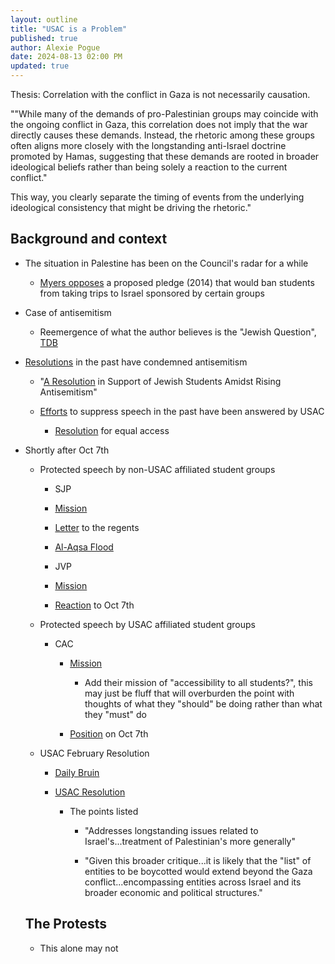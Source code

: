 ```yaml
---
layout: outline
title: "USAC is a Problem"
published: true
author: Alexie Pogue
date: 2024-08-13 02:00 PM
updated: true
---
```


Thesis: Correlation with the conflict in Gaza is not necessarily causation. 

""While many of the demands of pro-Palestinian groups may coincide with the ongoing conflict in Gaza, this correlation does not imply that the war directly causes these demands. Instead, the rhetoric among these groups often aligns more closely with the longstanding anti-Israel doctrine promoted by Hamas, suggesting that these demands are rooted in broader ideological beliefs rather than being solely a reaction to the current conflict."

This way, you clearly separate the timing of events from the underlying ideological consistency that might be driving the rhetoric."


 ## Background and context

 - The situation in Palestine has been on the Council's radar for a while 

 	- [Myers opposes](https://dailybruin.com/2014/05/23/submission-usac-ethics-statement-exacerbates-israeli-palestinian-situation) a proposed pledge (2014) that would ban students from taking trips to Israel sponsored by certain groups 

- Case of antisemitism 

 	- Reemergence of what the author believes is the "Jewish Question", [TDB](https://dailybruin.com/2015/03/09/submission-ucla-campus-must-take-action-to-address-anti-semitism)

- [Resolutions](https://www.usac.ucla.edu/documents/resolutions) in the past have condemned antisemitism 

	- "[A Resolution](https://static1.squarespace.com/static/6508fc8793db9d26ceab8952/t/65093b574272311736b89fac/1695103831148/A+Resolution+In+Support+of+Jewish+Students+Amidst+Rising+Antisemitism.pdf) in Support of Jewish Students Amidst Rising Antisemitism"

	- [Efforts](https://dailybruin.com/2018/11/18/national-students-for-justice-in-palestine-conference-goes-on-despite-on-campus-protest) to suppress speech in the past have been answered by USAC

		- [Resolution](https://static1.squarespace.com/static/6508fc8793db9d26ceab8952/t/65093f0232032a4edc39b4f9/1695104770978/A+Resolution+In+Favor+of+Equalized+Access+to+UCLA+for+Non-Commerical+Speech+Events%3B+Specifically+in+Regards+to+SJP.pdf) for equal access 

- Shortly after Oct 7th 

 	- Protected speech by non-USAC affiliated student groups 

 		- SJP

 		- [Mission](https://community.ucla.edu/studentorg/90)

 		- [Letter](https://www.instagram.com/p/CygsqBTPKsQ/?hl=en&img_index=1) to the regents 

 		- [Al-Aqsa Flood](https://www.reddit.com/r/ucla/comments/17bwsih/when_did_it_become_acceptable_to_openly/)


 		- JVP 

 		- [Mission](https://community.ucla.edu/studentorg/3992)

 		- [Reaction](https://www.instagram.com/p/CyZwV-dO3Ue/?img_index=1) to Oct 7th 


 	- Protected speech by USAC affiliated student groups 

 		- CAC

 			- [Mission](https://community.ucla.edu/studentorg/623)

 				- Add their mission of "accessibility to all students?", this may just be fluff that will overburden the point with thoughts of what they "should" be doing rather than what they "must" do

 			- [Position](https://www.instagram.com/p/CyMSRCuSlAR/?hl=en&img_index=1) on Oct 7th

 	- USAC February Resolution

 		- [Daily Bruin](https://dailybruin.com/2024/02/21/usac-passes-resolution-endorsing-boycott-divest-and-sanctions-movement)

 		- [USAC Resolution](https://static1.squarespace.com/static/6508fc8793db9d26ceab8952/t/663f458d5f90ea7b2468c313/1715422605926/resolution.2024-02-20.A+Resolution+to+Boycott+and+Divest+from+Apartheid,+Ethnic+Cleansing,+and+Genocide.pdf)

 			- The points listed 

 				- "Addresses longstanding issues related to Israel's...treatment of Palestinian's more generally"

 				- "Given this broader critique...it is likely that the "list" of entities to be boycotted would extend beyond the Gaza conflict...encompassing entities across Israel and its broader economic and political structures."










 	## The Protests 

 	- This alone may not 